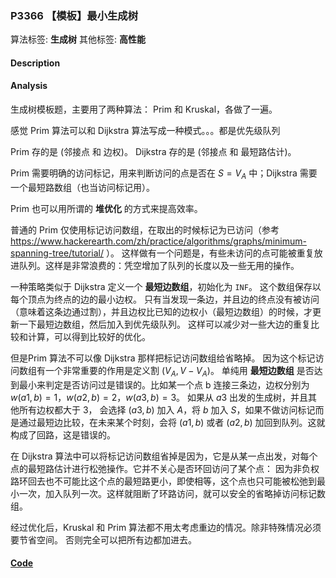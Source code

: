 
### P3366 【模板】最小生成树

算法标签: **生成树**
其他标签: **高性能**

#### Description


#### Analysis

生成树模板题，主要用了两种算法： Prim 和 Kruskal，各做了一遍。

感觉 Prim 算法可以和 Dijkstra 算法写成一种模式。。。都是优先级队列

Prim 存的是 (邻接点 和 边权)。 Dijkstra 存的是 (邻接点 和 最短路估计)。

Prim 需要明确的访问标记，用来判断访问的点是否在 $S = V_A$ 中；Dijkstra 需要一个最短路数组（也当访问标记用）。

Prim 也可以用所谓的 **堆优化** 的方式来提高效率。

普通的 Prim 仅使用标记访问数组，在取出的时候标记为已访问（参考 https://www.hackerearth.com/zh/practice/algorithms/graphs/minimum-spanning-tree/tutorial/ ）。 这样做有一个问题是，有些未访问的点可能被重复放进队列。这样是非常浪费的：凭空增加了队列的长度以及一些无用的操作。

一种策略类似于 Dijkstra 定义一个 **最短边数组**，初始化为 `INF`。 这个数组保存以每个顶点为终点的边的最小边权。 只有当发现一条边，并且边的终点没有被访问（意味着这条边通过割），并且边权比已知的边权小（最短边数组）的时候，才更新一下最短边数组，然后加入到优先级队列。 这样可以减少对一些大边的重复比较和计算，可以得到比较好的优化。

但是Prim 算法不可以像 Dijkstra 那样把标记访问数组给省略掉。 因为这个标记访问数组有一个非常重要的作用是定义割  $(V_A, V - V_A)$。 单纯用 **最短边数组** 是否达到最小来判定是否访问过是错误的。比如某一个点 b 连接三条边，边权分别为 $w(a1, b) = 1$，$w(a2, b) = 2$，$w(a3, b) = 3$。 如果从 $a3$ 出发的生成树，并且其他所有边权都大于 3， 会选择 $(a3, b)$ 加入 $A$，将 $b$ 加入 $S$，如果不做访问标记而是通过最短边比较，在未来某个时刻，会将 $(a1, b)$ 或者 $(a2, b)$ 加回到队列。这就构成了回路，这是错误的。

在 Dijkstra 算法中可以将标记访问数组省掉是因为，它是从某一点出发，对每个点的最短路估计进行松弛操作。它并不关心是否环回访问了某个点： 因为非负权路环回去也不可能比这个点的最短路更小，即使相等，这个点也只可能被松弛到最小一次，加入队列一次。这样就阻断了环路访问，就可以安全的省略掉访问标记数组。



经过优化后，Kruskal 和 Prim 算法都不用太考虑重边的情况。除非特殊情况必须要节省空间。 否则完全可以把所有边都加进去。


#### [Code](../../cpp/33/p3366.cpp)


